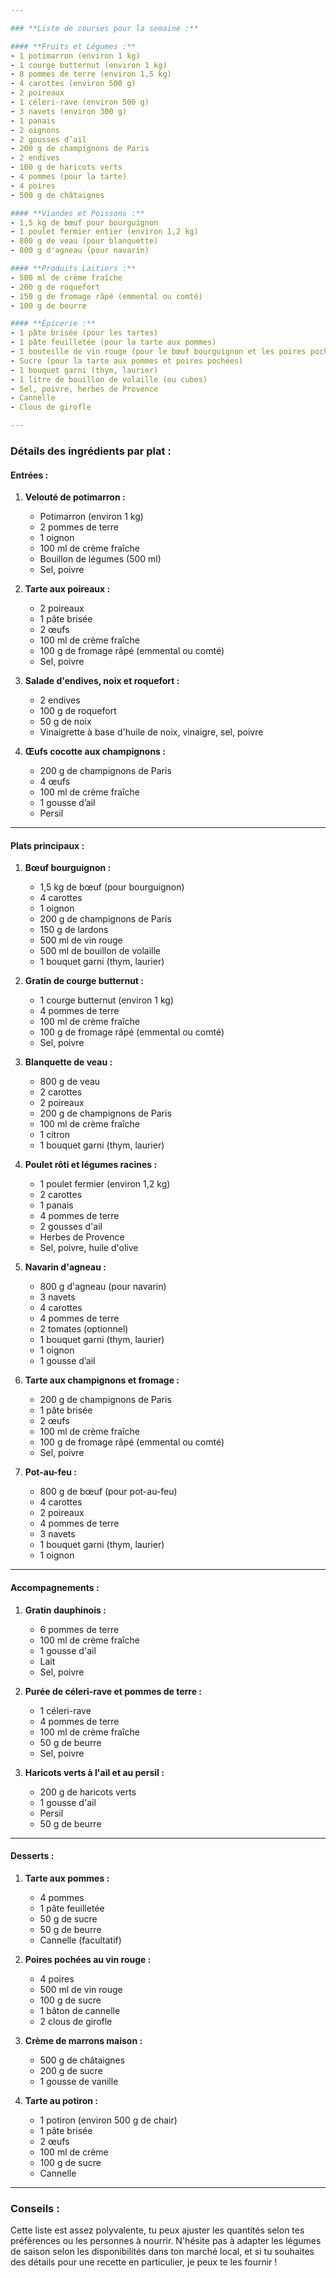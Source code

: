 ```yaml
---

### **Liste de courses pour la semaine :**

#### **Fruits et Légumes :**
- 1 potimarron (environ 1 kg)
- 1 courge butternut (environ 1 kg)
- 8 pommes de terre (environ 1,5 kg)
- 4 carottes (environ 500 g)
- 2 poireaux
- 1 céleri-rave (environ 500 g)
- 3 navets (environ 300 g)
- 1 panais
- 2 oignons
- 2 gousses d’ail
- 200 g de champignons de Paris
- 2 endives
- 100 g de haricots verts
- 4 pommes (pour la tarte)
- 4 poires
- 500 g de châtaignes

#### **Viandes et Poissons :**
- 1,5 kg de bœuf pour bourguignon
- 1 poulet fermier entier (environ 1,2 kg)
- 800 g de veau (pour blanquette)
- 800 g d'agneau (pour navarin)

#### **Produits Laitiers :**
- 500 ml de crème fraîche
- 200 g de roquefort
- 150 g de fromage râpé (emmental ou comté)
- 100 g de beurre

#### **Épicerie :**
- 1 pâte brisée (pour les tartes)
- 1 pâte feuilletée (pour la tarte aux pommes)
- 1 bouteille de vin rouge (pour le bœuf bourguignon et les poires pochées)
- Sucre (pour la tarte aux pommes et poires pochées)
- 1 bouquet garni (thym, laurier)
- 1 litre de bouillon de volaille (ou cubes)
- Sel, poivre, herbes de Provence
- Cannelle
- Clous de girofle

---
```


### **Détails des ingrédients par plat :**

#### **Entrées :**
1. **Velouté de potimarron :**
   - Potimarron (environ 1 kg)
   - 2 pommes de terre
   - 1 oignon
   - 100 ml de crème fraîche
   - Bouillon de légumes (500 ml)
   - Sel, poivre

2. **Tarte aux poireaux :**
   - 2 poireaux
   - 1 pâte brisée
   - 2 œufs
   - 100 ml de crème fraîche
   - 100 g de fromage râpé (emmental ou comté)
   - Sel, poivre

3. **Salade d'endives, noix et roquefort :**
   - 2 endives
   - 100 g de roquefort
   - 50 g de noix
   - Vinaigrette à base d'huile de noix, vinaigre, sel, poivre

4. **Œufs cocotte aux champignons :**
   - 200 g de champignons de Paris
   - 4 œufs
   - 100 ml de crème fraîche
   - 1 gousse d’ail
   - Persil

---

#### **Plats principaux :**

1. **Bœuf bourguignon :**
   - 1,5 kg de bœuf (pour bourguignon)
   - 4 carottes
   - 1 oignon
   - 200 g de champignons de Paris
   - 150 g de lardons
   - 500 ml de vin rouge
   - 500 ml de bouillon de volaille
   - 1 bouquet garni (thym, laurier)

2. **Gratin de courge butternut :**
   - 1 courge butternut (environ 1 kg)
   - 4 pommes de terre
   - 100 ml de crème fraîche
   - 100 g de fromage râpé (emmental ou comté)
   - Sel, poivre

3. **Blanquette de veau :**
   - 800 g de veau
   - 2 carottes
   - 2 poireaux
   - 200 g de champignons de Paris
   - 100 ml de crème fraîche
   - 1 citron
   - 1 bouquet garni (thym, laurier)

4. **Poulet rôti et légumes racines :**
   - 1 poulet fermier (environ 1,2 kg)
   - 2 carottes
   - 1 panais
   - 4 pommes de terre
   - 2 gousses d'ail
   - Herbes de Provence
   - Sel, poivre, huile d'olive

5. **Navarin d'agneau :**
   - 800 g d'agneau (pour navarin)
   - 3 navets
   - 4 carottes
   - 4 pommes de terre
   - 2 tomates (optionnel)
   - 1 bouquet garni (thym, laurier)
   - 1 oignon
   - 1 gousse d’ail

6. **Tarte aux champignons et fromage :**
   - 200 g de champignons de Paris
   - 1 pâte brisée
   - 2 œufs
   - 100 ml de crème fraîche
   - 100 g de fromage râpé (emmental ou comté)
   - Sel, poivre

7. **Pot-au-feu :**
   - 800 g de bœuf (pour pot-au-feu)
   - 4 carottes
   - 2 poireaux
   - 4 pommes de terre
   - 3 navets
   - 1 bouquet garni (thym, laurier)
   - 1 oignon

---

#### **Accompagnements :**

1. **Gratin dauphinois :**
   - 6 pommes de terre
   - 100 ml de crème fraîche
   - 1 gousse d'ail
   - Lait
   - Sel, poivre

2. **Purée de céleri-rave et pommes de terre :**
   - 1 céleri-rave
   - 4 pommes de terre
   - 100 ml de crème fraîche
   - 50 g de beurre
   - Sel, poivre

3. **Haricots verts à l'ail et au persil :**
   - 200 g de haricots verts
   - 1 gousse d'ail
   - Persil
   - 50 g de beurre

---

#### **Desserts :**

1. **Tarte aux pommes :**
   - 4 pommes
   - 1 pâte feuilletée
   - 50 g de sucre
   - 50 g de beurre
   - Cannelle (facultatif)

2. **Poires pochées au vin rouge :**
   - 4 poires
   - 500 ml de vin rouge
   - 100 g de sucre
   - 1 bâton de cannelle
   - 2 clous de girofle

3. **Crème de marrons maison :**
   - 500 g de châtaignes
   - 200 g de sucre
   - 1 gousse de vanille

4. **Tarte au potiron :**
   - 1 potiron (environ 500 g de chair)
   - 1 pâte brisée
   - 2 œufs
   - 100 ml de crème
   - 100 g de sucre
   - Cannelle

---

### Conseils :
Cette liste est assez polyvalente, tu peux ajuster les quantités selon tes préférences ou les personnes à nourrir. N'hésite pas à adapter les légumes de saison selon les disponibilités dans ton marché local, et si tu souhaites des détails pour une recette en particulier, je peux te les fournir !
